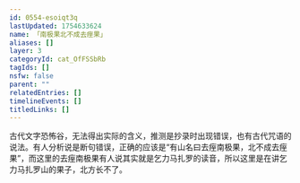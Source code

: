 ```yaml
---
id: 0554-esoiqt3q
lastUpdated: 1754633624
name: 「南极果北不成去痓果」
aliases: []
layer: 3
categoryId: cat_OfFSSbRb
tagIds: []
nsfw: false
parent: ""
relatedEntries: []
timelineEvents: []
titledLinks: []
---
```


古代文字恐怖谷，无法得出实际的含义，推测是抄录时出现错误，也有古代咒语的说法。有人分析说是断句错误，正确的应该是“有山名曰去痓南极果，北不成去痓果”，而这里的去痓南极果有人说其实就是乞力马扎罗的读音，所以这里是在讲乞力马扎罗山的果子，北方长不了。